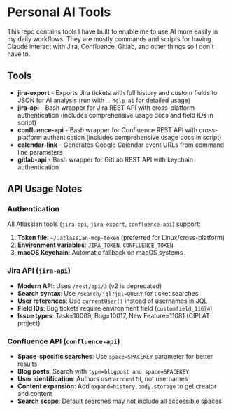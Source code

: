 # Personal AI Tools

This repo contains tools I have built to enable me to use AI more easily in my daily workflows. They are mostly commands and scripts for having Claude interact with Jira, Confluence, Gitlab, and other things so I don't have to.

## Tools

- **jira-export** - Exports Jira tickets with full history and custom fields to JSON for AI analysis (run with `--help-ai` for detailed usage)
- **jira-api** - Bash wrapper for Jira REST API with cross-platform authentication (includes comprehensive usage docs and field IDs in script)
- **confluence-api** - Bash wrapper for Confluence REST API with cross-platform authentication (includes comprehensive usage docs in script)
- **calendar-link** - Generates Google Calendar event URLs from command line parameters
- **gitlab-api** - Bash wrapper for GitLab REST API with keychain authentication

## API Usage Notes

### Authentication
All Atlassian tools (`jira-api`, `jira-export`, `confluence-api`) support:
1. **Token file**: `~/.atlassian-mcp-token` (preferred for Linux/cross-platform)
2. **Environment variables**: `JIRA_TOKEN`, `CONFLUENCE_TOKEN`
3. **macOS Keychain**: Automatic fallback on macOS systems

### Jira API (`jira-api`)
- **Modern API**: Uses `/rest/api/3` (v2 is deprecated)
- **Search syntax**: Use `/search/jql?jql=QUERY` for ticket searches
- **User references**: Use `currentUser()` instead of usernames in JQL
- **Field IDs**: Bug tickets require environment field (`customfield_11674`)
- **Issue types**: Task=10009, Bug=10017, New Feature=11081 (CIPLAT project)

### Confluence API (`confluence-api`)
- **Space-specific searches**: Use `space=SPACEKEY` parameter for better results
- **Blog posts**: Search with `type=blogpost and space=SPACEKEY`
- **User identification**: Authors use `accountId`, not usernames
- **Content expansion**: Add `expand=history,body.storage` to get creator and content
- **Search scope**: Default searches may not include all accessible spaces
